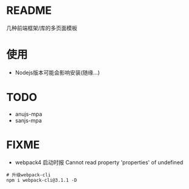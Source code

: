 # README

几种前端框架/库的多页面模板

# 使用

- Nodejs版本可能会影响安装(随缘...)

# TODO

- anujs-mpa
- sanjs-mpa

# FIXME

- webpack4 启动时报 Cannot read property 'properties' of undefined

```shell
# 升级webpack-cli
npm i webpack-cli@3.1.1 -D
```
